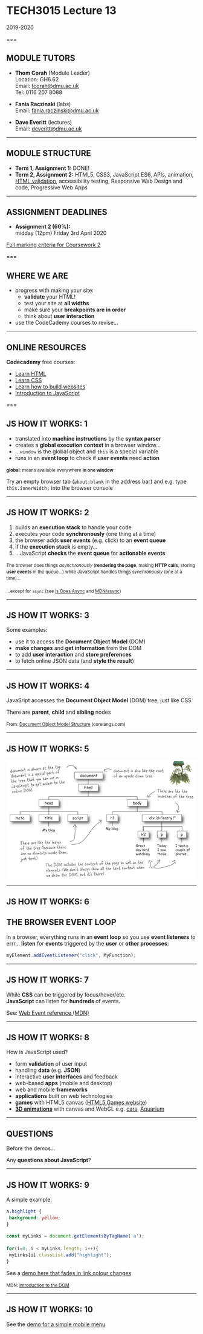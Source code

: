 # TECH3015 Lecture 13

2019-2020

===

## MODULE TUTORS

- **Thom Corah** (Module Leader)  
Location: GH6.62  
Email: tcorah@dmu.ac.uk  
Tel: 0116 207 8088

- **Fania Raczinski** (labs)  
Email: fania.raczinski@dmu.ac.uk

- **Dave Everitt** (lectures)  
Email: deveritt@dmu.ac.uk

---

## MODULE STRUCTURE

- **Term 1, Assignment 1:** DONE!
- **Term 2, Assignment 2:** HTML5, CSS3, JavaScript ES6, APIs, animation, [HTML validation](https://validator.w3.org/), accessibility testing, Responsive Web Design and code, Progressive Web Apps

---

## ASSIGNMENT DEADLINES

- **Assignment 2 (60%):**  
midday (12pm) Friday 3rd April 2020

[Full marking criteria for Coursework 2](https://tech3015.github.io/lectures/coursework-02.md#marking-criteria)

===

## WHERE WE ARE

- progress with making your site:
  - **validate** your HTML!
  - test your site at **all widths**
  - make sure your **breakpoints are in order**
  - think about **user interaction**
- use the CodeCademy courses to revise…

---

## ONLINE RESOURCES

**Codecademy** free courses:

- [Learn HTML](https://www.codecademy.com/learn/learn-html)
- [Learn CSS](https://www.codecademy.com/learn/learn-css)
- [Learn how to build websites](https://www.codecademy.com/learn/paths/learn-how-to-build-websites)
- [Introduction to JavaScript](https://www.codecademy.com/learn/introduction-to-javascript)

===

<!-- JAVASCRIPT: HOW IT WORKS -->

## JS **HOW IT WORKS**: 1
<!-- .slide: class="crammed" -->

- translated into **machine instructions** by the **syntax parser**
- creates a **global execution context** in a browser window…
- …`window` is the global object and `this` is a special variable
- runs in an **event loop** to check if **user events** need **action**

<small>**global**: means available everywhere **in one window**</small>

Try an empty browser tab (`about:blank` in the address bar) and e.g. type `this.innerWidth;` into the browser console

---

## JS **HOW IT WORKS**: 2
<!-- .slide: class="crammed" -->

1. builds an **execution stack** to handle your code
2. executes your code **synchronously** (one thing at a time)
3. the browser adds **user events** (e.g. click) to an **event queue**
4. if the **execution stack** is empty…
5. …JavaScript **checks** the **event queue** for **actionable events**

<small>The browser does things *asynchronously* (**rendering the page**, making **HTTP calls**, storing **user events** in the queue…) while JavaScript handles things *synchronously* (one at a time)…<br><br>
…except for `async` (see [js Goes Async](https://www.sitepoint.com/javascript-goes-asynchronous-awesome/) and [MDN/async](https://developer.mozilla.org/en-US/docs/Web/JavaScript/Reference/Statements/async_function))</small>

---

## JS **HOW IT WORKS**: 3

Some examples:

- use it to access the **Document Object Model** (DOM)
- **make changes** and **get information** from the DOM
- to add **user interaction** and **store preferences**
- to fetch online JSON data (and **style the result**)

---

## JS **HOW IT WORKS**: 4

JavaSript accesses the **Document Object Model** (DOM) tree, just like CSS

There are **parent**, **child** and **sibling** nodes

<small>From: [Document Object Model Structure](http://www.corelangs.com/js/dom/domtree.html) (corelangs.com)</small>

---

## JS **HOW IT WORKS**: 5

![Document Object Model diagram with hand-drawn annotations](https://raw.githubusercontent.com/DaveEveritt/TECH3015/master/imgs/javascript/dom.png)

---

## JS **HOW IT WORKS**: 6

## THE BROWSER EVENT LOOP

In a browser, everything runs in an **event loop** so you use **event listeners** to errr… **listen** for **events** triggered by the **user** or **other processes**:

``` javascript
myElement.addEventListener("click", MyFunction);
```

---

## JS **HOW IT WORKS**: 7

While **CSS** can be triggered by focus/hover/etc.  
**JavaScript** can listen for **hundreds** of events.

See: [Web Event reference (MDN)](https://developer.mozilla.org/en-US/docs/Web/Events)

---

<!-- .slide: class="crammed" -->
## JS **HOW IT WORKS**: 8

How is JavaScript used?

- form **validation** of user input
- handling **data** (e.g. **JSON**)
- interactive **user interfaces** and feedback
- web-based **apps** (mobile and desktop)
- web and mobile **frameworks**
- **applications** built on web technologies
- **games** with HTML5 canvas ([HTML5 Games website](http://html5games.com/Best/702b9531-c136-437a-ab97-0b209d893b55))
- **[3D animations](https://tutorialzine.com/2013/09/20-impressive-examples-for-learning-webgl-with-three-js)** with canvas and WebGL e.g. [cars](http://carvisualizer.plus360degrees.com/threejs/), [Aquarium](http://webglsamples.org/aquarium/aquarium.html)

---

## QUESTIONS

Before the demos…

Any **questions about JavaScript**?

---

<h2><strong>JS HOW IT WORKS</strong>: 9</h2>

A simple example:

```css
a.highlight {
 background: yellow;
}
```
```js
const myLinks = document.getElementsByTagName('a');

for(i=0; i < myLinks.length; i++){
 myLinks[i].classList.add("highlight");
}
```

See a [demo here that fades in link colour changes](https://front-end-materials.github.io/js-simple-examples/js-change-element/)

<small>MDN: [Introduction to the DOM](https://developer.mozilla.org/en-US/docs/Web/API/Document_Object_Model/Introduction "Mozilla Web Docs")</small>

---

## JS **HOW IT WORKS**: 10

See the [demo for a simple mobile menu](https://front-end-materials.github.io/menus/js-mobile-menu/)

<!-- TODO: SHARE WITH MEDS2007 LECTURE 04 -->
